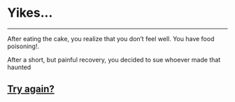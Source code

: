# Yikes...
---

After eating the cake, you realize that you don’t feel well. You have food poisoning!.

After a short, but painful recovery, you decided to sue whoever made that haunted 

## [Try again?](../../home.)